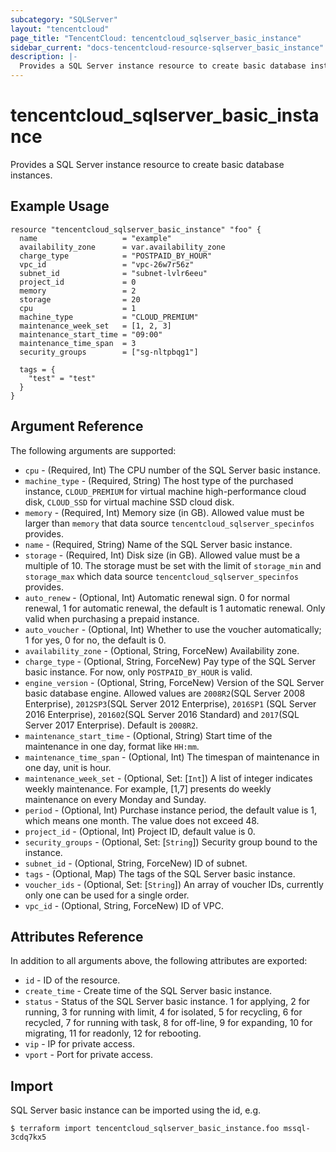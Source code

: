 ```yaml
---
subcategory: "SQLServer"
layout: "tencentcloud"
page_title: "TencentCloud: tencentcloud_sqlserver_basic_instance"
sidebar_current: "docs-tencentcloud-resource-sqlserver_basic_instance"
description: |-
  Provides a SQL Server instance resource to create basic database instances.
---
```


# tencentcloud_sqlserver_basic_instance

Provides a SQL Server instance resource to create basic database instances.

## Example Usage

```hcl
resource "tencentcloud_sqlserver_basic_instance" "foo" {
  name                   = "example"
  availability_zone      = var.availability_zone
  charge_type            = "POSTPAID_BY_HOUR"
  vpc_id                 = "vpc-26w7r56z"
  subnet_id              = "subnet-lvlr6eeu"
  project_id             = 0
  memory                 = 2
  storage                = 20
  cpu                    = 1
  machine_type           = "CLOUD_PREMIUM"
  maintenance_week_set   = [1, 2, 3]
  maintenance_start_time = "09:00"
  maintenance_time_span  = 3
  security_groups        = ["sg-nltpbqg1"]

  tags = {
    "test" = "test"
  }
}
```

## Argument Reference

The following arguments are supported:

* `cpu` - (Required, Int) The CPU number of the SQL Server basic instance.
* `machine_type` - (Required, String) The host type of the purchased instance, `CLOUD_PREMIUM` for virtual machine high-performance cloud disk, `CLOUD_SSD` for virtual machine SSD cloud disk.
* `memory` - (Required, Int) Memory size (in GB). Allowed value must be larger than `memory` that data source `tencentcloud_sqlserver_specinfos` provides.
* `name` - (Required, String) Name of the SQL Server basic instance.
* `storage` - (Required, Int) Disk size (in GB). Allowed value must be a multiple of 10. The storage must be set with the limit of `storage_min` and `storage_max` which data source `tencentcloud_sqlserver_specinfos` provides.
* `auto_renew` - (Optional, Int) Automatic renewal sign. 0 for normal renewal, 1 for automatic renewal, the default is 1 automatic renewal. Only valid when purchasing a prepaid instance.
* `auto_voucher` - (Optional, Int) Whether to use the voucher automatically; 1 for yes, 0 for no, the default is 0.
* `availability_zone` - (Optional, String, ForceNew) Availability zone.
* `charge_type` - (Optional, String, ForceNew) Pay type of the SQL Server basic instance. For now, only `POSTPAID_BY_HOUR` is valid.
* `engine_version` - (Optional, String, ForceNew) Version of the SQL Server basic database engine. Allowed values are `2008R2`(SQL Server 2008 Enterprise), `2012SP3`(SQL Server 2012 Enterprise), `2016SP1` (SQL Server 2016 Enterprise), `201602`(SQL Server 2016 Standard) and `2017`(SQL Server 2017 Enterprise). Default is `2008R2`.
* `maintenance_start_time` - (Optional, String) Start time of the maintenance in one day, format like `HH:mm`.
* `maintenance_time_span` - (Optional, Int) The timespan of maintenance in one day, unit is hour.
* `maintenance_week_set` - (Optional, Set: [`Int`]) A list of integer indicates weekly maintenance. For example, [1,7] presents do weekly maintenance on every Monday and Sunday.
* `period` - (Optional, Int) Purchase instance period, the default value is 1, which means one month. The value does not exceed 48.
* `project_id` - (Optional, Int) Project ID, default value is 0.
* `security_groups` - (Optional, Set: [`String`]) Security group bound to the instance.
* `subnet_id` - (Optional, String, ForceNew) ID of subnet.
* `tags` - (Optional, Map) The tags of the SQL Server basic instance.
* `voucher_ids` - (Optional, Set: [`String`]) An array of voucher IDs, currently only one can be used for a single order.
* `vpc_id` - (Optional, String, ForceNew) ID of VPC.

## Attributes Reference

In addition to all arguments above, the following attributes are exported:

* `id` - ID of the resource.
* `create_time` - Create time of the SQL Server basic instance.
* `status` - Status of the SQL Server basic instance. 1 for applying, 2 for running, 3 for running with limit, 4 for isolated, 5 for recycling, 6 for recycled, 7 for running with task, 8 for off-line, 9 for expanding, 10 for migrating, 11 for readonly, 12 for rebooting.
* `vip` - IP for private access.
* `vport` - Port for private access.


## Import

SQL Server basic instance can be imported using the id, e.g.

```
$ terraform import tencentcloud_sqlserver_basic_instance.foo mssql-3cdq7kx5
```

